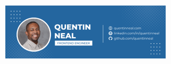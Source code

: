 
![](https://github.com/quentinneal/quentinneal/blob/c044c48ab700413dfdb0450aafd63bc8a5e5ed02/bannerquentinneal.png)
<!--
**quentinneal/quentinneal** is a ✨ _special_ ✨ repository because its `README.md` (this file) appears on your GitHub profile.

Here are some ideas to get you started:

- 🔭 I’m currently working on ...
- 🌱 I’m currently learning ...
- 👯 I’m looking to collaborate on ...
- 🤔 I’m looking for help with ...
- 💬 Ask me about ...
- 📫 How to reach me: ...
- 😄 Pronouns: ...
- ⚡ Fun fact: ...
-->
